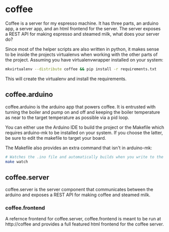 # coffee

Coffee is a server for my espresso machine. It has three parts, an arduino app,
a server app, and an html frontend for the server. The server exposes a REST
API for making espresso and steamed milk, what does your server do?

Since most of the helper scripts are also written in python, it makes sense to
be inside the projects virtualenvs when working with the other parts of the
project. Assuming you have virtualenvwrapper installed on your system:

```bash
mkvirtualenv --distribute coffee && pip install -r requirements.txt
```

This will create the virtualenv and install the requirements.


## coffee.arduino

coffee.arduino is the arduino app that powers coffee. It is entrusted with
turning the boiler and pump on and off and keeping the boiler temperature as
near to the target temperature as possible via a pid loop.

You can either use the Arduino IDE to build the project or the Makefile which
requires arduino-mk to be installed on your system. If you choose the latter,
be sure to edit the makefile to target your board.

The Makefile also provides an extra command that isn't in arduino-mk:
```bash
# Watches the .ino file and automatically builds when you write to the file
make watch
```


## coffee.server

coffee.server is the server component that communicates between the arduino and
exposes a REST API for making coffee and steamed milk.


### coffee.frontend

A refernce frontend for coffee.server, coffee.frontend is meant to be run at
http://coffee and provides a full featured html frontend for the coffee server.
